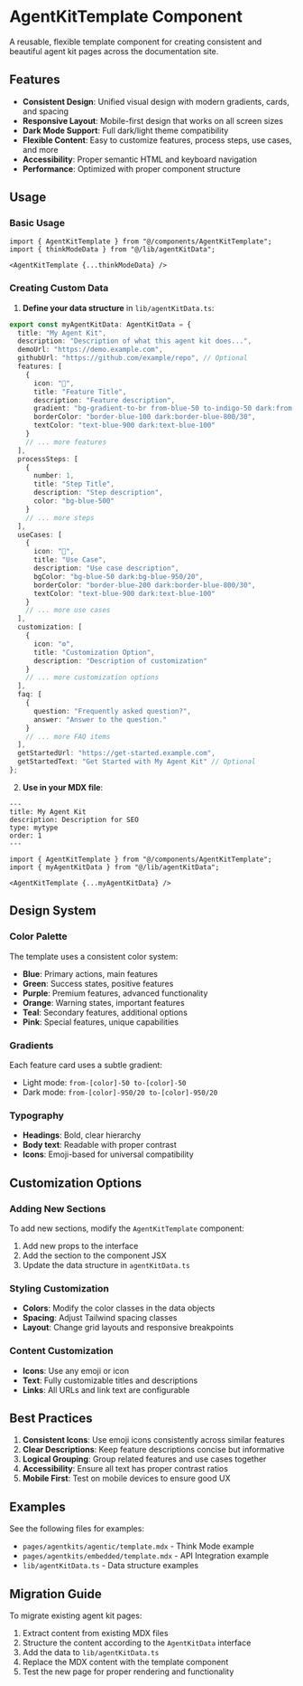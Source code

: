 # AgentKitTemplate Component

A reusable, flexible template component for creating consistent and beautiful agent kit pages across the documentation site.

## Features

- **Consistent Design**: Unified visual design with modern gradients, cards, and spacing
- **Responsive Layout**: Mobile-first design that works on all screen sizes
- **Dark Mode Support**: Full dark/light theme compatibility
- **Flexible Content**: Easy to customize features, process steps, use cases, and more
- **Accessibility**: Proper semantic HTML and keyboard navigation
- **Performance**: Optimized with proper component structure

## Usage

### Basic Usage

```tsx
import { AgentKitTemplate } from "@/components/AgentKitTemplate";
import { thinkModeData } from "@/lib/agentKitData";

<AgentKitTemplate {...thinkModeData} />
```

### Creating Custom Data

1. **Define your data structure** in `lib/agentKitData.ts`:

```typescript
export const myAgentKitData: AgentKitData = {
  title: "My Agent Kit",
  description: "Description of what this agent kit does...",
  demoUrl: "https://demo.example.com",
  githubUrl: "https://github.com/example/repo", // Optional
  features: [
    {
      icon: "🚀",
      title: "Feature Title",
      description: "Feature description",
      gradient: "bg-gradient-to-br from-blue-50 to-indigo-50 dark:from-blue-950/20 dark:to-indigo-950/20",
      borderColor: "border-blue-100 dark:border-blue-800/30",
      textColor: "text-blue-900 dark:text-blue-100"
    }
    // ... more features
  ],
  processSteps: [
    {
      number: 1,
      title: "Step Title",
      description: "Step description",
      color: "bg-blue-500"
    }
    // ... more steps
  ],
  useCases: [
    {
      icon: "💼",
      title: "Use Case",
      description: "Use case description",
      bgColor: "bg-blue-50 dark:bg-blue-950/20",
      borderColor: "border-blue-200 dark:border-blue-800/30",
      textColor: "text-blue-900 dark:text-blue-100"
    }
    // ... more use cases
  ],
  customization: [
    {
      icon: "⚙️",
      title: "Customization Option",
      description: "Description of customization"
    }
    // ... more customization options
  ],
  faq: [
    {
      question: "Frequently asked question?",
      answer: "Answer to the question."
    }
    // ... more FAQ items
  ],
  getStartedUrl: "https://get-started.example.com",
  getStartedText: "Get Started with My Agent Kit" // Optional
};
```

2. **Use in your MDX file**:

```tsx
---
title: My Agent Kit
description: Description for SEO
type: mytype
order: 1
---

import { AgentKitTemplate } from "@/components/AgentKitTemplate";
import { myAgentKitData } from "@/lib/agentKitData";

<AgentKitTemplate {...myAgentKitData} />
```

## Design System

### Color Palette

The template uses a consistent color system:

- **Blue**: Primary actions, main features
- **Green**: Success states, positive features
- **Purple**: Premium features, advanced functionality
- **Orange**: Warning states, important features
- **Teal**: Secondary features, additional options
- **Pink**: Special features, unique capabilities

### Gradients

Each feature card uses a subtle gradient:
- Light mode: `from-[color]-50 to-[color]-50`
- Dark mode: `from-[color]-950/20 to-[color]-950/20`

### Typography

- **Headings**: Bold, clear hierarchy
- **Body text**: Readable with proper contrast
- **Icons**: Emoji-based for universal compatibility

## Customization Options

### Adding New Sections

To add new sections, modify the `AgentKitTemplate` component:

1. Add new props to the interface
2. Add the section to the component JSX
3. Update the data structure in `agentKitData.ts`

### Styling Customization

- **Colors**: Modify the color classes in the data objects
- **Spacing**: Adjust Tailwind spacing classes
- **Layout**: Change grid layouts and responsive breakpoints

### Content Customization

- **Icons**: Use any emoji or icon
- **Text**: Fully customizable titles and descriptions
- **Links**: All URLs and link text are configurable

## Best Practices

1. **Consistent Icons**: Use emoji icons consistently across similar features
2. **Clear Descriptions**: Keep feature descriptions concise but informative
3. **Logical Grouping**: Group related features and use cases together
4. **Accessibility**: Ensure all text has proper contrast ratios
5. **Mobile First**: Test on mobile devices to ensure good UX

## Examples

See the following files for examples:
- `pages/agentkits/agentic/template.mdx` - Think Mode example
- `pages/agentkits/embedded/template.mdx` - API Integration example
- `lib/agentKitData.ts` - Data structure examples

## Migration Guide

To migrate existing agent kit pages:

1. Extract content from existing MDX files
2. Structure the content according to the `AgentKitData` interface
3. Add the data to `lib/agentKitData.ts`
4. Replace the MDX content with the template component
5. Test the new page for proper rendering and functionality





